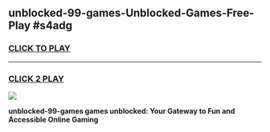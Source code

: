 
## unblocked-99-games-Unblocked-Games-Free-Play #s4adg
<h3>
<a href="https://us.freeplayer.one?title=unblocked-99-games&ref=9M">CLICK TO PLAY</a></h3>
<hr>

<h3>
<a href="https://us.freeplayer.one?title=unblocked-99-games&ref=9M">CLICK 2 PLAY</a>
  
</h3>

<a href="https://us.freeplayer.one?title=unblocked-99-games&ref=9M"><img src="https://clearcache.store/games.png"></a>


**unblocked-99-games games unblocked: Your Gateway to Fun and Accessible Online Gaming**
